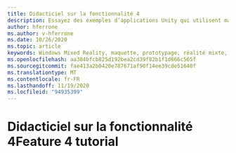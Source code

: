 ```yaml
---
title: Didacticiel sur la fonctionnalité 4
description: Essayez des exemples d’applications Unity qui utilisent maquette.
author: hferrone
ms.author: v-hferrone
ms.date: 10/26/2020
ms.topic: article
keywords: Windows Mixed Reality, maquette, prototypage, réalité mixte, réalité virtuelle, VR, MR, feedback, Hub de commentaires, bogues
ms.openlocfilehash: aa384bfcb825d192bea2cd39f82b1f1d666c565f
ms.sourcegitcommit: fae413a2b0420e787671af90f14ee39cde51640f
ms.translationtype: MT
ms.contentlocale: fr-FR
ms.lasthandoff: 11/19/2020
ms.locfileid: "94935399"
---
```

# <a name="feature-4-tutorial"></a><span data-ttu-id="cd60f-104">Didacticiel sur la fonctionnalité 4</span><span class="sxs-lookup"><span data-stu-id="cd60f-104">Feature 4 tutorial</span></span>

<!-- TODO(Harrison/Stefan): Need cool header image from tutorial -->

<!-- TODO(Stefan): Create tutorial content and screenshots -->
